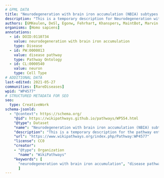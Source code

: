 ```yaml
---
# GPML DATA
title: "Neurodegeneration with brain iron accumulation (NBIA) subtypes pathway"
description: "This is a temporary description for Neurodegeneration with brain iron accumulation (NBIA) subtypes pathway"
authors: [GMKeulen, DeSl, Egonw, Fehrhart, Khanspers, MaintBot, Marvin M2, Mkutmon]
organisms: [Homo sapiens]
annotations:
  - id: DOID:0110734
    value: neurodegeneration with brain iron accumulation
    type: Disease
  - id: PW:0000013
    value: disease pathway
    type: Pathway Ontology
  - id: CL:0000540
    value: neuron
    type: Cell Type
# ADDITIONAL DATA
last-edited: 2021-05-27
communities: [RareDiseases]
wpid: "WP4577"
# STRUCTURED METADATA FOR SEO
seo:
  type: CreativeWork
schema-jsonld:
  - "@context": https://schema.org/
    "@id": https://wikipathways.github.io/pathways/WP554.html
    "@type": Dataset
    "name": "Neurodegeneration with brain iron accumulation (NBIA) subtypes pathway"
    "description": "This is a temporary description for the pathway entitled: Neurodegeneration with brain iron accumulation (NBIA) subtypes pathway"
    "url": "https://www.wikipathways.org/index.php/Pathway:WP4577"
    "license": CC0
    "creator":
    - "@type": Organization
      "name": "WikiPathways"
    "keywords": [
      "neurodegeneration with brain iron accumulation", "disease pathway", "neuron",
      ]
---
```

